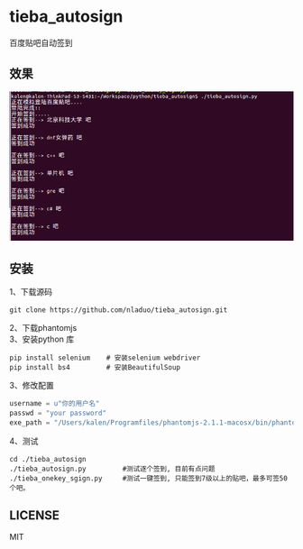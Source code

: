 # tieba_autosign
百度贴吧自动签到
## 效果
![效果](./effect.png)

## 安装
1、下载源码
``` shell
git clone https://github.com/nladuo/tieba_autosign.git
```
2、下载phantomjs  
3、安装python 库
``` shell
pip install selenium    # 安装selenium webdriver
pip install bs4         # 安装BeautifulSoup
```
3、修改配置
``` python
username = u"你的用户名"
passwd = "your password"
exe_path = "/Users/kalen/Programfiles/phantomjs-2.1.1-macosx/bin/phantomjs"
```
4、测试
``` shell
cd ./tieba_autosign
./tieba_autosign.py         #测试逐个签到, 目前有点问题
./tieba_onekey_sgign.py     #测试一键签到, 只能签到7级以上的贴吧，最多可签50个吧。
```


## LICENSE
MIT
